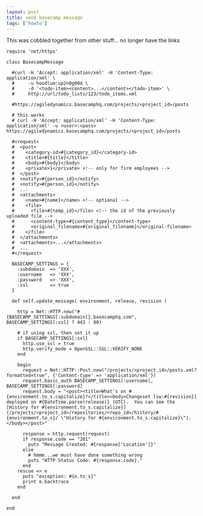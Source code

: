 ```yaml
---
layout: post
title: send basecamp message
tags: ['howto']
---
```


This was cobbled together from other stuff... no longer have the links

    require 'net/https'

    class BasecampMessage

      #curl -H 'Accept: application/xml' -H 'Content-Type: application/xml' \
      #     -u hoodlum:up2n0g00d \
      #     -d '<todo-item><content>...</content></todo-item>' \
      #     http://url/todo_lists/123/todo_items.xml

      #https://agiledynamics.basecamphq.com/projects/<project_id>/posts

      # this works
      # curl -H 'Accept: application/xml' -H 'Content-Type: application/xml' -u <user>:<pass> https://agiledynamics.basecamphq.com/projects/<project_id>/posts

      #<request>
      #  <post>
      #    <category-id>#{category_id}</category-id>
      #    <title>#{title}</title>
      #    <body>#{body}</body>
      #    <private>1</private> <!-- only for firm employees -->
      #  </post>
      #  <notify>#{person_id}</notify>
      #  <notify>#{person_id}</notify>
      #  ...
      #  <attachments>
      #    <name>#{name}</name> <!-- optional -->
      #    <file>
      #      <file>#{temp_id}</file> <!-- the id of the previously uploaded file -->
      #      <content-type>#{content_type}</content-type>
      #      <original_filename>#{original_filename}</original-filename>
      #    </file>
      #  </attachments>
      #  <attachments>...</attachments>
      #  ...
      #</request>

      BASECAMP_SETTINGS = {
        :subdomain  => 'XXX',
        :username   => 'XXX',
        :password   => 'XXX',
        :ssl        => true
      }

      def self.update_message( environment, release, revision )

        http = Net::HTTP.new("#{BASECAMP_SETTINGS[:subdomain]}.basecamphq.com", BASECAMP_SETTINGS[:ssl] ? 443 : 80)

        # if using ssl, then set it up
        if BASECAMP_SETTINGS[:ssl]
          http.use_ssl = true
          http.verify_mode = OpenSSL::SSL::VERIFY_NONE
        end

        begin
          request = Net::HTTP::Post.new("/projects/<project_id>/posts.xml?formatted=true", {'Content-type' => 'application/xml'})
          request.basic_auth BASECAMP_SETTINGS[:username], BASECAMP_SETTINGS[:password]
          request.body = "<post><title>What's on #{environment.to_s.capitalize}?</title><body>Changeset [sw:#{revision}] deployed on #{DateTime.parse(release)} (UTC).  You can see the [History for #{environment.to_s.capitalize}] (/projects/<project_id>/repositories/<repo_id>/history/#{environment.to_s}/ \"History for #{environment.to_s.capitalize}\").</body></post>"

          response = http.request(request)
          if response.code == "201"
            puts "Message Created: #{response['Location']}"
          else
            # hmmm...we must have done something wrong
            puts "HTTP Status Code: #{response.code}."
          end
        rescue => e
          puts "exception: #{e.to_s}"
          print e.backtrace
        end

      end
      
    end

